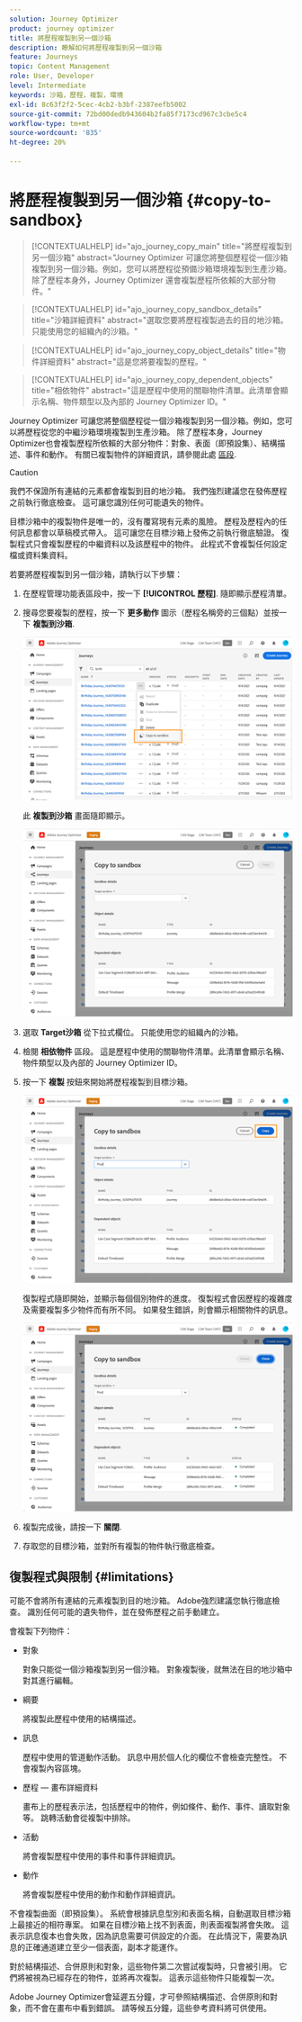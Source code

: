 ```yaml
---
solution: Journey Optimizer
product: journey optimizer
title: 將歷程複製到另一個沙箱
description: 瞭解如何將歷程複製到另一個沙箱
feature: Journeys
topic: Content Management
role: User, Developer
level: Intermediate
keywords: 沙箱，歷程，複製，環境
exl-id: 8c63f2f2-5cec-4cb2-b3bf-2387eefb5002
source-git-commit: 72bd00dedb943604b2fa85f7173cd967c3cbe5c4
workflow-type: tm+mt
source-wordcount: '835'
ht-degree: 20%

---
```


# 將歷程複製到另一個沙箱 {#copy-to-sandbox}

>[!CONTEXTUALHELP]
>id="ajo_journey_copy_main"
>title="將歷程複製到另一個沙箱"
>abstract="Journey Optimizer 可讓您將整個歷程從一個沙箱複製到另一個沙箱。例如，您可以將歷程從預備沙箱環境複製到生產沙箱。除了歷程本身外，Journey Optimizer 還會複製歷程所依賴的大部分物件。"

>[!CONTEXTUALHELP]
>id="ajo_journey_copy_sandbox_details"
>title="沙箱詳細資料"
>abstract="選取您要將歷程複製過去的目的地沙箱。只能使用您的組織內的沙箱。"

>[!CONTEXTUALHELP]
>id="ajo_journey_copy_object_details"
>title="物件詳細資料"
>abstract="這是您將要複製的歷程。"

>[!CONTEXTUALHELP]
>id="ajo_journey_copy_dependent_objects"
>title="相依物件"
>abstract="這是歷程中使用的關聯物件清單。此清單會顯示名稱、物件類型以及內部的 Journey Optimizer ID。"

Journey Optimizer 可讓您將整個歷程從一個沙箱複製到另一個沙箱。例如，您可以將歷程從您的中繼沙箱環境複製到生產沙箱。 除了歷程本身，Journey Optimizer也會複製歷程所依賴的大部分物件：對象、表面（即預設集）、結構描述、事件和動作。 有關已複製物件的詳細資訊，請參閱此處 [區段](#limitations).

>[!CAUTION]
>
>我們不保證所有連結的元素都會複製到目的地沙箱。 我們強烈建議您在發佈歷程之前執行徹底檢查。 這可讓您識別任何可能遺失的物件。

目標沙箱中的複製物件是唯一的，沒有覆寫現有元素的風險。 歷程及歷程內的任何訊息都會以草稿模式帶入。 這可讓您在目標沙箱上發佈之前執行徹底驗證。 復製程式只會複製歷程的中繼資料以及該歷程中的物件。 此程式不會複製任何設定檔或資料集資料。

若要將歷程複製到另一個沙箱，請執行以下步驟：

1. 在歷程管理功能表區段中，按一下 **[!UICONTROL 歷程]**. 隨即顯示歷程清單。

2. 搜尋您要複製的歷程，按一下 **更多動作** 圖示（歷程名稱旁的三個點）並按一下 **複製到沙箱**.

   ![](assets/copy-sandbox1.png)

   此 **複製到沙箱** 畫面隨即顯示。

   ![](assets/copy-sandbox2.png)

3. 選取 **Target沙箱** 從下拉式欄位。 只能使用您的組織內的沙箱。

4. 檢閱 **相依物件** 區段。 這是歷程中使用的關聯物件清單。此清單會顯示名稱、物件類型以及內部的 Journey Optimizer ID。

5. 按一下 **複製** 按鈕來開始將歷程複製到目標沙箱。

   ![](assets/copy-sandbox3.png)

   復製程式隨即開始，並顯示每個個別物件的進度。 復製程式會因歷程的複雜度及需要複製多少物件而有所不同。 如果發生錯誤，則會顯示相關物件的訊息。

   ![](assets/copy-sandbox4.png)

6. 複製完成後，請按一下 **關閉**.

7. 存取您的目標沙箱，並對所有複製的物件執行徹底檢查。

## 復製程式與限制 {#limitations}

可能不會將所有連結的元素複製到目的地沙箱。 Adobe強烈建議您執行徹底檢查。 識別任何可能的遺失物件，並在發佈歷程之前手動建立。

會複製下列物件：

* 對象

  對象只能從一個沙箱複製到另一個沙箱。 對象複製後，就無法在目的地沙箱中對其進行編輯。

* 綱要

  將複製此歷程中使用的結構描述。

* 訊息

  歷程中使用的管道動作活動。 訊息中用於個人化的欄位不會檢查完整性。 不會複製內容區塊。

* 歷程 — 畫布詳細資料

  畫布上的歷程表示法，包括歷程中的物件，例如條件、動作、事件、讀取對象等。 跳轉活動會從複製中排除。

* 活動

  將會複製歷程中使用的事件和事件詳細資訊。

* 動作

  將會複製歷程中使用的動作和動作詳細資訊。

不會複製曲面（即預設集）。 系統會根據訊息型別和表面名稱，自動選取目標沙箱上最接近的相符專案。 如果在目標沙箱上找不到表面，則表面複製將會失敗。 這表示訊息復本也會失敗，因為訊息需要可供設定的介面。 在此情況下，需要為訊息的正確通道建立至少一個表面，副本才能運作。

對於結構描述、合併原則和對象，這些物件第二次嘗試複製時，只會被引用。 它們將被視為已經存在的物件，並將再次複製。 這表示這些物件只能複製一次。

Adobe Journey Optimizer會延遲五分鐘，才可參照結構描述、合併原則和對象，而不會在畫布中看到錯誤。 請等候五分鐘，這些參考資料將可供使用。
